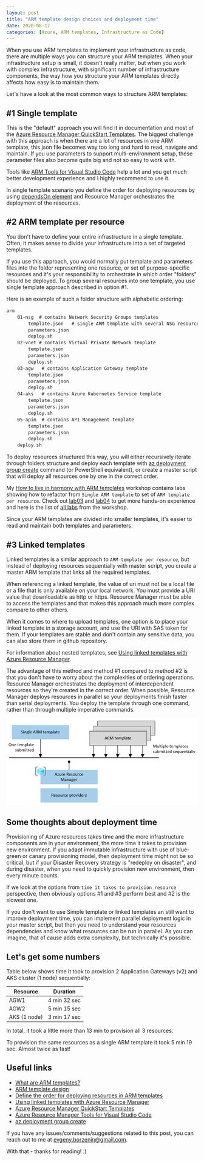 ```yaml
---
layout: post
title: "ARM template design choices and deployment time"
date: 2020-08-17
categories: [Azure, ARM templates, Infrastructure as Code]
---
```


When you use ARM templates to implement your infrastructure as code, there are multiple ways you can structure your ARM templates. When your infrastructure setup is small, it doesn't really matter, but when you work with complex infrastructure, with significant number of infrastructure components, the way how you structure your ARM templates directly affects how easy is to maintain them.

Let's have a look at the most common ways to structure ARM templates:

## #1 Single template

This is the "default" approach you will find it in documentation and most of the [Azure Resource Manager QuickStart Templates](https://github.com/Azure/azure-quickstart-templates). The biggest challenge with this approach is when there are a lot of resources in one ARM template, this json file becomes way too long and hard to read, navigate and maintain. If you use parameters to support multi-environment setup, these parameter files also become quite big and not so easy to work with.

Tools like [ARM Tools for Visual Studio Code](https://marketplace.visualstudio.com/items?itemName=msazurermtools.azurerm-vscode-tools) help a lot and you get much better development experience and I highly recommend to use it.

In single template scenario you define the order for deploying resources by using [dependsOn element](https://docs.microsoft.com/en-us/azure/azure-resource-manager/templates/define-resource-dependency#dependson) and Resource Manager orchestrates the deployment of the resources.

## #2 ARM template per resource

You don't have to define your entire infrastructure in a single template. Often, it makes sense to divide your infrastructure into a set of targeted templates.

If you use this approach, you would normally put template and parameters files into the folder representing one resource, or set of purpose-specific resources and it's your responsibility to orchestrate in which order "folders" should be deployed. To group several resources into one template, you use single template approach described in option #1.

Here is an example of such a folder structure with alphabetic ordering:

```txt
arm
    01-nsg  # contains Network Security Groups templates
        template.json   # single ARM template with several NSG resources
        parameters.json
        deploy.sh
    02-vnet # contains Virtual Private Network template
        template.json
        parameters.json
        deploy.sh
    03-agw   # contains Application Gateway template
        template.json
        parameters.json
        deploy.sh
    04-aks   # contains Azure Kubernetes Service template
        template.json
        parameters.json
        deploy.sh
    05-apim  # contains API Management template
        template.json
        parameters.json
        deploy.sh
    deploy.sh
```

To deploy resources structured this way, you will either recursively iterate through folders structure and deploy each template with [az deployment group create](https://docs.microsoft.com/en-us/cli/azure/deployment/group?view=azure-cli-latest#az-deployment-group-create) command (or PowerShell equivalent), or create a master script that will deploy all resources one by one in the correct order.

My [How to live in harmony with ARM templates](https://borzenin.com/iac-ws1-labs/) workshop contains labs showing how to refactor from `Single ARM template` to set of `ARM template per resource`. Check out [lab03](https://github.com/evgenyb/iac-meetup/blob/master/workshops/01-how-to-live-in-harmony-with-ARM-templates/labs/lab-03/readme.md) and [lab04](https://github.com/evgenyb/iac-meetup/blob/master/workshops/01-how-to-live-in-harmony-with-ARM-templates/labs/lab-04/readme.md) to get more hands-on experience and here is the list of [all labs](https://github.com/evgenyb/iac-meetup/blob/master/workshops/01-how-to-live-in-harmony-with-ARM-templates/agenda.md) from the workshop.

Since your ARM templates are divided into smaller templates, it's easier to read and maintain both templates and parameters.  

## #3 Linked templates

Linked templates is a similar approach to `ARM template per resource`, but instead of deploying resources sequentially with master script, you create a master ARM template that links all the required templates.

When referencing a linked template, the value of uri must not be a local file or a file that is only available on your local network. You must provide a URI value that downloadable as http or https. Resource Manager must be able to access the templates and that makes this approach much more complex compare to other others.

When it comes to where to upload templates, one option is to place your linked template in a storage account, and use the URI with SAS token for them. If your templates are stable and don't contain any sensitive data, you can also store them in github repository.

For information about nested templates, see [Using linked templates with Azure Resource Manager](https://docs.microsoft.com/en-us/azure/azure-resource-manager/templates/linked-templates).

The advantage of this method and method #1 compared to method #2 is that you don't have to worry about the complexities of ordering operations. Resource Manager orchestrates the deployment of interdependent resources so they're created in the correct order. When possible, Resource Manager deploys resources in parallel so your deployments finish faster than serial deployments. You deploy the template through one command, rather than through multiple imperative commands.

![template-processing](/images/2020-08-17-logo.png)

## Some thoughts about deployment time

Provisioning of Azure resources takes time and the more infrastructure components are in your environment, the more time it takes to provision new environment. If you adapt immutable infrastructure with use of blue-green or canary provisioning model, then deployment time might not be so critical, but if your Disaster Recovery strategy is "redeploy on disaster", and during disaster, when you need to quickly provision new environment, then every minute counts.

If we look at the options from `time it takes to provision resource` perspective, then obviously options #1 and #3 perform best and #2 is the slowest one.

If you don't want to use Simple template or linked templates an still want to improve deployment time, you can implement parallel deployment logic in your master script, but then you need to understand your resources dependencies and know what resources can be run in parallel. As you can imagine, that of cause adds extra complexity, but technically it's possible.

## Let's get some numbers

Table below shows time it took to provision 2 Application Gateways (v2) and AKS cluster (1 node) sequentially:

Resource | Duration
---------|----------
AGW1     | 4 min 32 sec
AGW2     | 5 min 15 sec
AKS (1 node)     | 3 min 17 sec

In total, it took a little more than 13 min to provision all 3 resources.

To provision the same resources as a single ARM template it took 5 min 19 sec. Almost twice as fast!

## Useful links

* [What are ARM templates?](https://docs.microsoft.com/en-us/azure/azure-resource-manager/templates/overview)
* [ARM template design](https://docs.microsoft.com/en-us/azure/azure-resource-manager/templates/overview#template-design)
* [Define the order for deploying resources in ARM templates](https://docs.microsoft.com/en-us/azure/azure-resource-manager/templates/define-resource-dependency)
* [Using linked templates with Azure Resource Manager](https://docs.microsoft.com/en-us/azure/azure-resource-manager/templates/linked-templates)
* [Azure Resource Manager QuickStart Templates](https://github.com/Azure/azure-quickstart-templates)
* [Azure Resource Manager Tools for Visual Studio Code](https://marketplace.visualstudio.com/items?itemName=msazurermtools.azurerm-vscode-tools)
* [az deployment group create](https://docs.microsoft.com/en-us/cli/azure/deployment/group?view=azure-cli-latest#az-deployment-group-create)

If you have any issues/comments/suggestions related to this post, you can reach out to me at evgeny.borzenin@gmail.com.

With that - thanks for reading! :)
